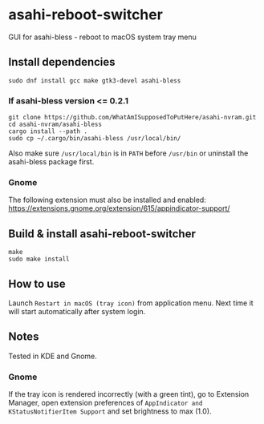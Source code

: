 # asahi-reboot-switcher
GUI for asahi-bless - reboot to macOS system tray menu

## Install dependencies

```
sudo dnf install gcc make gtk3-devel asahi-bless
```

### If asahi-bless version <= 0.2.1

```
git clone https://github.com/WhatAmISupposedToPutHere/asahi-nvram.git
cd asahi-nvram/asahi-bless
cargo install --path .
sudo cp ~/.cargo/bin/asahi-bless /usr/local/bin/
```

Also make sure `/usr/local/bin` is in `PATH` before `/usr/bin` or uninstall the asahi-bless package first.

### Gnome

The following extension must also be installed and enabled:
https://extensions.gnome.org/extension/615/appindicator-support/

## Build & install asahi-reboot-switcher
```
make
sudo make install
```

## How to use

Launch `Restart in macOS (tray icon)` from application menu. Next time it will start automatically after system login.

## Notes

Tested in KDE and Gnome.

### Gnome

If the tray icon is rendered incorrectly (with a green tint), go to Extension Manager, open extension preferences of `AppIndicator and KStatusNotifierItem Support` and set brightness to max (1.0).

